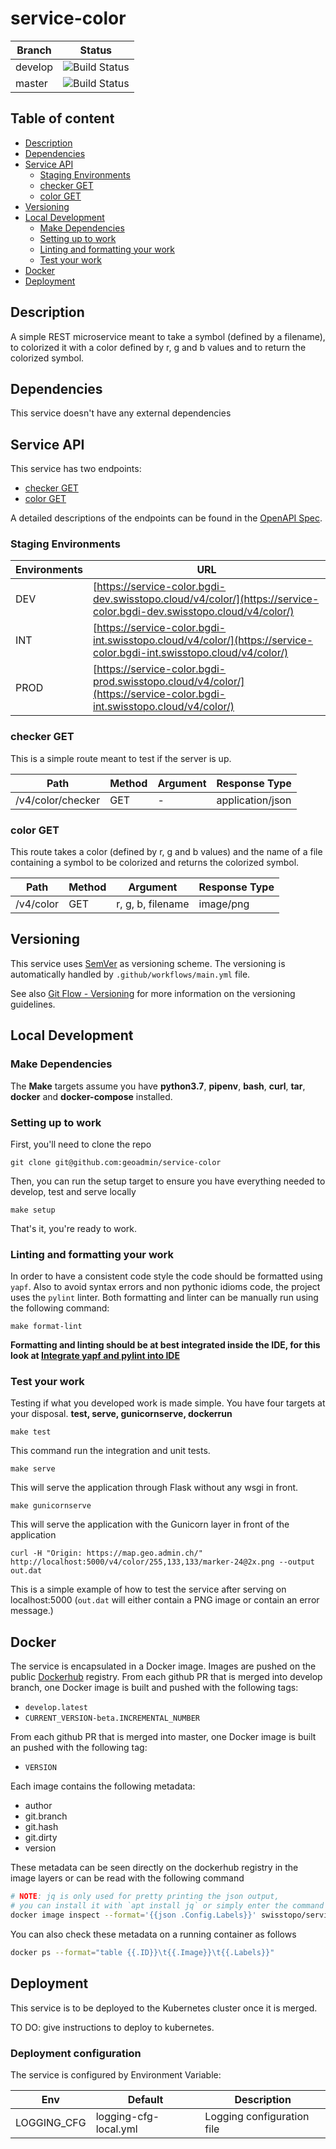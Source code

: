 # service-color

| Branch  | Status                                                                                                                                                                                                                                                                                                                      |
| ------- | --------------------------------------------------------------------------------------------------------------------------------------------------------------------------------------------------------------------------------------------------------------------------------------------------------------------------- |
| develop | ![Build Status](https://codebuild.eu-central-1.amazonaws.com/badges?uuid=eyJlbmNyeXB0ZWREYXRhIjoicXJCdkRTRUhuY28yU0N5ZXJVM1hjSnc0Tk5ZWjV3Z25RYWNWOURTeWx2QkpOYXFQRk8wMkZ3a3BJMVZJU2h5bTcyMGtkY29UYWxiNENNVERhUUl2Tjh3PSIsIml2UGFyYW1ldGVyU3BlYyI6InF0ZXJIb0doTERqcndTamoiLCJtYXRlcmlhbFNldFNlcmlhbCI6MX0%3D&branch=develop) |
| master  | ![Build Status](https://codebuild.eu-central-1.amazonaws.com/badges?uuid=eyJlbmNyeXB0ZWREYXRhIjoicXJCdkRTRUhuY28yU0N5ZXJVM1hjSnc0Tk5ZWjV3Z25RYWNWOURTeWx2QkpOYXFQRk8wMkZ3a3BJMVZJU2h5bTcyMGtkY29UYWxiNENNVERhUUl2Tjh3PSIsIml2UGFyYW1ldGVyU3BlYyI6InF0ZXJIb0doTERqcndTamoiLCJtYXRlcmlhbFNldFNlcmlhbCI6MX0%3D&branch=master)  |

## Table of content

- [Description](#description)
- [Dependencies](#dependencies)
- [Service API](#service-api)
  - [Staging Environments](#staging-environments)
  - [checker GET](#checker-get)
  - [color GET](#color-get)
- [Versioning](#versioning)
- [Local Development](#local-development)
  - [Make Dependencies](#make-dependencies)
  - [Setting up to work](#setting-up-to-work)
  - [Linting and formatting your work](#linting-and-formatting-your-work)
  - [Test your work](#test-your-work)
- [Docker](#docker)
- [Deployment](#deployment)

## Description

A simple REST microservice meant to take a symbol (defined by a filename), to colorized it with a color defined by r, g and b values and to return the colorized symbol.

## Dependencies

This service doesn't have any external dependencies

## Service API

This service has two endpoints:

- [checker GET](#checker-get)
- [color GET](#color-get)

A detailed descriptions of the endpoints can be found in the [OpenAPI Spec](openapi.yaml).

### Staging Environments

| Environments | URL                                                                                                                   |
| ------------ | --------------------------------------------------------------------------------------------------------------------- |
| DEV          | [https://service-color.bgdi-dev.swisstopo.cloud/v4/color/](https://service-color.bgdi-dev.swisstopo.cloud/v4/color/)  |
| INT          | [https://service-color.bgdi-int.swisstopo.cloud/v4/color/](https://service-color.bgdi-int.swisstopo.cloud/v4/color/)  |
| PROD         | [https://service-color.bgdi-prod.swisstopo.cloud/v4/color/](https://service-color.bgdi-int.swisstopo.cloud/v4/color/) |

### checker GET

This is a simple route meant to test if the server is up.

| Path              | Method | Argument | Response Type    |
| ----------------- | ------ | -------- | ---------------- |
| /v4/color/checker | GET    | -        | application/json |

### color GET

This route takes a color (defined by r, g and b values) and the name of a file containing a symbol to be colorized
and returns the colorized symbol.

| Path      | Method | Argument          | Response Type |
| --------- | ------ | ----------------- | ------------- |
| /v4/color | GET    | r, g, b, filename | image/png     |

## Versioning

This service uses [SemVer](https://semver.org/) as versioning scheme. The versioning is automatically handled by `.github/workflows/main.yml` file.

See also [Git Flow - Versioning](https://github.com/geoadmin/doc-guidelines/blob/master/GIT_FLOW.md#versioning) for more information on the versioning guidelines.

## Local Development

### Make Dependencies

The **Make** targets assume you have **python3.7**, **pipenv**, **bash**, **curl**, **tar**, **docker** and **docker-compose** installed.

### Setting up to work

First, you'll need to clone the repo

    git clone git@github.com:geoadmin/service-color

Then, you can run the setup target to ensure you have everything needed to develop, test and serve locally

    make setup

That's it, you're ready to work.

### Linting and formatting your work

In order to have a consistent code style the code should be formatted using `yapf`. Also to avoid syntax errors and non
pythonic idioms code, the project uses the `pylint` linter. Both formatting and linter can be manually run using the
following command:

    make format-lint

**Formatting and linting should be at best integrated inside the IDE, for this look at
[Integrate yapf and pylint into IDE](https://github.com/geoadmin/doc-guidelines/blob/master/PYTHON.md#yapf-and-pylint-ide-integration)**

### Test your work

Testing if what you developed work is made simple. You have four targets at your disposal. **test, serve, gunicornserve, dockerrun**

    make test

This command run the integration and unit tests.

    make serve

This will serve the application through Flask without any wsgi in front.

    make gunicornserve

This will serve the application with the Gunicorn layer in front of the application

    curl -H "Origin: https://map.geo.admin.ch/" http://localhost:5000/v4/color/255,133,133/marker-24@2x.png --output out.dat

This is a simple example of how to test the service after serving on localhost:5000 (`out.dat` will either contain a PNG image or contain an error message.)

## Docker

The service is encapsulated in a Docker image. Images are pushed on the public [Dockerhub](https://hub.docker.com/r/swisstopo/service-color/tags) registry. From each github PR that is merged into develop branch, one Docker image is built and pushed with the following tags:

- `develop.latest`
- `CURRENT_VERSION-beta.INCREMENTAL_NUMBER`

From each github PR that is merged into master, one Docker image is built an pushed with the following tag:

- `VERSION`

Each image contains the following metadata:

- author
- git.branch
- git.hash
- git.dirty
- version

These metadata can be seen directly on the dockerhub registry in the image layers or can be read with the following command

```bash
# NOTE: jq is only used for pretty printing the json output,
# you can install it with `apt install jq` or simply enter the command without it
docker image inspect --format='{{json .Config.Labels}}' swisstopo/service-color:develop.latest | jq
```

You can also check these metadata on a running container as follows

```bash
docker ps --format="table {{.ID}}\t{{.Image}}\t{{.Labels}}"
```

## Deployment

This service is to be deployed to the Kubernetes cluster once it is merged.

TO DO: give instructions to deploy to kubernetes.

### Deployment configuration

The service is configured by Environment Variable:

| Env         | Default               | Description                |
| ----------- | --------------------- | -------------------------- |
| LOGGING_CFG | logging-cfg-local.yml | Logging configuration file |
